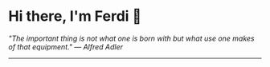 <h1>Hi there, I'm Ferdi 👋</h1>

<p><em>
  "The important thing is not what one is born with but what use one makes of that equipment." — Alfred Adler
</em></p>

---
